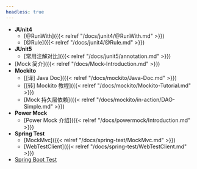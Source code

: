```yaml
---
headless: true
---
```


* **JUnit4**
  * [@RunWith]({{< relref "/docs/junit4/@RunWith.md" >}})
  * [@Rule]({{< relref "/docs/junit4/@Rule.md" >}})
* **JUnit5**
  * [常用注解对比]({{< relref "/docs/junit5/annotation.md" >}})
* [Mock 简介]({{< relref "/docs/Mock-Introduction.md" >}})
* **Mockito**
  * [[译] Java Doc]({{< relref "/docs/mockito/Java-Doc.md" >}})
  * [[转] Mockito 教程]({{< relref "/docs/mockito/Mockito-Tutorial.md" >}})
  * [Mock 持久层依赖]({{< relref "/docs/mockito/in-action/DAO-Simple.md" >}})
* **Power Mock**
  * [Power Mock 介绍]({{< relref "/docs/powermock/Introduction.md" >}})
* **Spring Test**
  * [MockMvc]({{< relref "/docs/spring-test/MockMvc.md" >}})
  * [WebTestClient]({{< relref "/docs/spring-test/WebTestClient.md" >}})
* [Spring Boot Test](//hello-world-example.github.io/Spring-Boot/#/unit-test/index)


